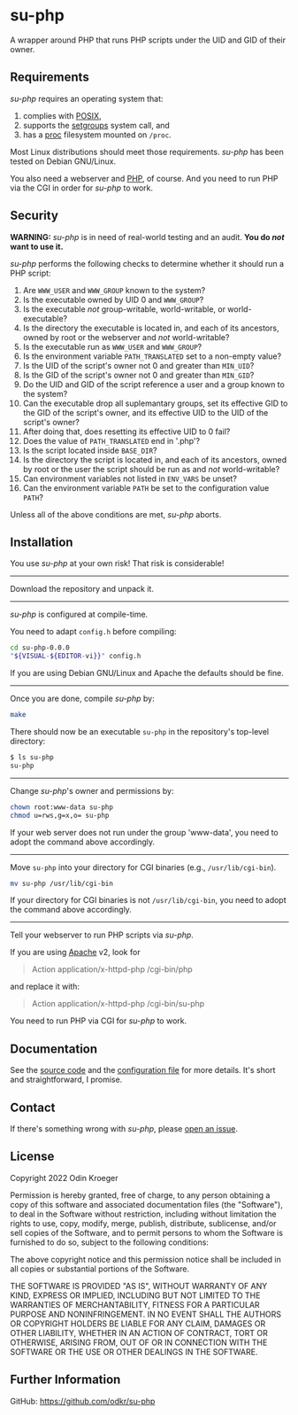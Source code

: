# su-php

A wrapper around PHP that runs PHP scripts under the UID and GID of their owner.


## Requirements

*su-php* requires an operating system that:

1. complies with
   [POSIX](https://pubs.opengroup.org/onlinepubs/9699919799.2018edition/),
2. supports the
   [setgroups](https://man7.org/linux/man-pages/man2/setgroups.2.html)
   system call, and
3. has a
   [proc](https://tldp.org/LDP/Linux-Filesystem-Hierarchy/html/proc.html)
   filesystem mounted on `/proc`.

Most Linux distributions should meet those requirements.
*su-php* has been tested on Debian GNU/Linux.

You also need a webserver and [PHP](https://php.net/), of course.
And you need to run PHP via the CGI in order for *su-php* to work.


## Security

**WARNING:**
*su-php* is in need of real-world testing and an audit.
**You do *not* want to use it.**

*su-php* performs the following checks to determine whether it should run a PHP script:

1. Are `WWW_USER` and `WWW_GROUP` known to the system?
2. Is the executable owned by UID 0 and `WWW_GROUP`?
3. Is the executable *not* group-writable, world-writable, or world-executable?
4. Is the directory the executable is located in, and each of its ancestors,
   owned by root or the webserver and *not* world-writable?
5. Is the executable run as `WWW_USER` and `WWW_GROUP`?
6. Is the environment variable `PATH_TRANSLATED` set to a non-empty value?
7. Is the UID of the script's owner not 0 and greater than `MIN_UID`?
8. Is the GID of the script's owner not 0 and greater than `MIN_GID`?
9. Do the UID and GID of the script reference a user and a group known to the system?
10. Can the executable drop all suplemantary groups,
    set its effective GID to the GID of the script's owner, and
	its effective UID to the UID of the script's owner?
11. After doing that, does resetting its effective UID to 0 fail?
12. Does the value of `PATH_TRANSLATED` end in '.php'?
13. Is the script located inside `BASE_DIR`?
14. Is the directory the script is located in, and each of its ancestors,
    owned by root or the user the script should be run as and *not* world-writable?
15. Can environment variables not listed in `ENV_VARS` be unset?
16. Can the environment variable `PATH` be set to the configuration value `PATH`?

Unless all of the above conditions are met, *su-php* aborts.


## Installation 

You use *su-php* at your own risk!
That risk is considerable!

----

Download the repository and unpack it.
<!--[latest release](https://github.com/odkr/su-php/releases/latest)
and unpack it:

```sh
(
	url="https://github.com/odkr/su-php/releases/download/v0.0.0/su-php-0.0.0.tgz"
	curl --silent --show-error --location "$url"
	[ "$?" -eq 127 ] && wget --output-document=- "$url"
) | tar -xz
```
-->
----

*su-php* is configured at compile-time.

You need to adapt `config.h` before compiling:

```sh
cd su-php-0.0.0
"${VISUAL-${EDITOR-vi}}" config.h
```

If you are using Debian GNU/Linux and Apache the defaults should be fine.

----

Once you are done, compile *su-php* by:

```sh
make
```

There should now be an executable `su-php` in the repository's top-level directory:

```sh
$ ls su-php
su-php
```


----


Change *su-php*'s owner and permissions by:

```sh
chown root:www-data su-php
chmod u=rws,g=x,o= su-php
```

If your web server does not run under the group 'www-data', you need to adopt the command above accordingly.


----

Move `su-php` into your directory for CGI binaries (e.g., `/usr/lib/cgi-bin`).

```sh
mv su-php /usr/lib/cgi-bin
```

If your directory for CGI binaries is not `/usr/lib/cgi-bin`, you need to adopt the command above accordingly.

----

Tell your webserver to run PHP scripts via *su-php*.

If you are using [Apache](https://www.apache.org) v2, look for

> Action application/x-httpd-php /cgi-bin/php

and replace it with:

> Action application/x-httpd-php /cgi-bin/su-php

You need to run PHP via CGI for *su-php* to work.


## Documentation

See the [source code](su-php.c) and the [configuration file](config.h) for more details.
It's short and straightforward, I promise.


## Contact

If there's something wrong with *su-php*, please
[open an issue](https://github.com/odkr/su-php/issues).


## License

Copyright 2022 Odin Kroeger

Permission is hereby granted, free of charge, to any person obtaining a copy
of this software and associated documentation files (the "Software"), to deal
in the Software without restriction, including without limitation the rights
to use, copy, modify, merge, publish, distribute, sublicense, and/or sell
copies of the Software, and to permit persons to whom the Software is
furnished to do so, subject to the following conditions:

The above copyright notice and this permission notice shall be included in
all copies or substantial portions of the Software.

THE SOFTWARE IS PROVIDED "AS IS", WITHOUT WARRANTY OF ANY KIND, EXPRESS OR
IMPLIED, INCLUDING BUT NOT LIMITED TO THE WARRANTIES OF MERCHANTABILITY,
FITNESS FOR A PARTICULAR PURPOSE AND NONINFRINGEMENT. IN NO EVENT SHALL THE
AUTHORS OR COPYRIGHT HOLDERS BE LIABLE FOR ANY CLAIM, DAMAGES OR OTHER
LIABILITY, WHETHER IN AN ACTION OF CONTRACT, TORT OR OTHERWISE, ARISING FROM,
OUT OF OR IN CONNECTION WITH THE SOFTWARE OR THE USE OR OTHER DEALINGS IN THE
SOFTWARE.


## Further Information

GitHub: <https://github.com/odkr/su-php>
